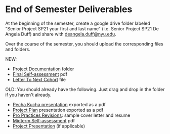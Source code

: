 # End of Semester Deliverables

At the beginning of the semester, create a google drive folder labeled "Senior Project SP21 your first and last name" (i.e. Senior Project SP21 De Angela Duff) and share with deangela.duff@nyu.edu.

Over the course of the semester, you should upload the corresponding files and folders.

NEW:

* [Project Documentation](project\_documentation.md) folder
* [Final Self-assessment](final\_self\_assessment.md) pdf
* [Letter To Next Cohort](letter\_to\_next\_cohort.md) file&#x20;

OLD: You should already have the following. Just drag and drop in the folder if you haven't already.

* [Pecha Kucha presentation](../assignments/pecha\_kucha.md) exported as a pdf
* [Project Plan](../project\_plan/) presentation exported as a pdf
* [Pro Practices Revisions](pro\_practices\_revisions.md): sample cover letter and resume
* [Midterm Self-assessment](midterm\_self\_assessment.md) pdf
* [Project Presentation](../critiques-demos-presentations-and-exhibition/project-presentation.md) (if applicable)

